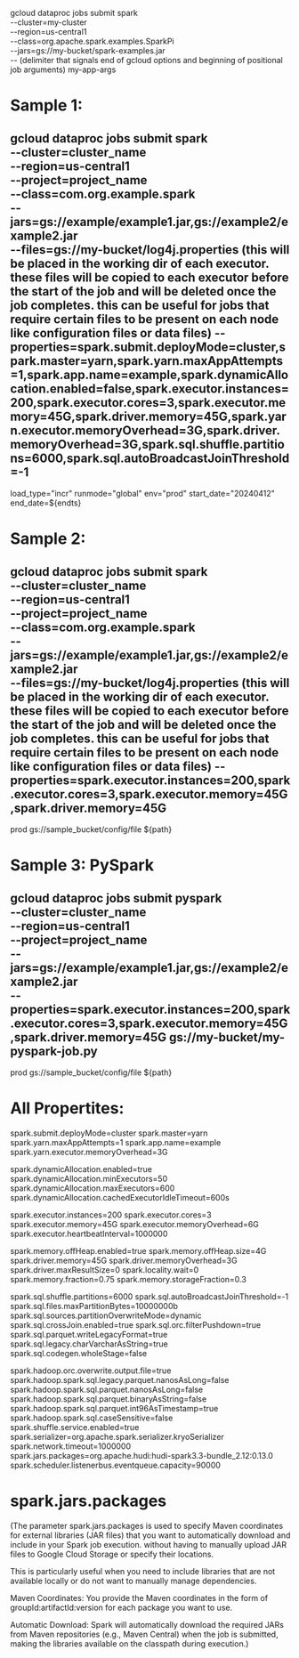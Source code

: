 gcloud dataproc jobs submit spark \
  --cluster=my-cluster \
  --region=us-central1 \
  --class=org.apache.spark.examples.SparkPi \
  --jars=gs://my-bucket/spark-examples.jar \
  --   (delimiter that signals end of gcloud options and beginning of positional job arguments)
  my-app-args

# Sample 1:

gcloud dataproc jobs submit spark \
--cluster=cluster_name \
--region=us-central1 \
--project=project_name \
--class=com.org.example.spark \
--jars=gs://example/example1.jar,gs://example2/example2.jar \
--files=gs://my-bucket/log4j.properties (this will be placed in the working dir of each executor. these files will be copied to each executor before the start of the job and will be deleted once the job completes. this can be useful for jobs that require certain files to be present on each node like configuration files or data files)
--properties=spark.submit.deployMode=cluster,spark.master=yarn,spark.yarn.maxAppAttempts=1,spark.app.name=example,spark.dynamicAllocation.enabled=false,spark.executor.instances=200,spark.executor.cores=3,spark.executor.memory=45G,spark.driver.memory=45G,spark.yarn.executor.memoryOverhead=3G,spark.driver.memoryOverhead=3G,spark.sql.shuffle.partitions=6000,spark.sql.autoBroadcastJoinThreshold=-1 
-- 
load_type="incr" runmode="global" env="prod" start_date="20240412" end_date=${endts}

# Sample 2:

gcloud dataproc jobs submit spark \
--cluster=cluster_name \
--region=us-central1 \
--project=project_name \
--class=com.org.example.spark \
--jars=gs://example/example1.jar,gs://example2/example2.jar \
--files=gs://my-bucket/log4j.properties (this will be placed in the working dir of each executor. these files will be copied to each executor before the start of the job and will be deleted once the job completes. this can be useful for jobs that require certain files to be present on each node like configuration files or data files)
--properties=spark.executor.instances=200,spark.executor.cores=3,spark.executor.memory=45G,spark.driver.memory=45G
-- 
prod gs://sample_bucket/config/file ${path}

# Sample 3: PySpark

gcloud dataproc jobs submit pyspark \
--cluster=cluster_name \
--region=us-central1 \
--project=project_name \
--jars=gs://example/example1.jar,gs://example2/example2.jar \
--properties=spark.executor.instances=200,spark.executor.cores=3,spark.executor.memory=45G,spark.driver.memory=45G
gs://my-bucket/my-pyspark-job.py
-- 
prod gs://sample_bucket/config/file ${path}

# All Propertites:

spark.submit.deployMode=cluster
spark.master=yarn
spark.yarn.maxAppAttempts=1
spark.app.name=example
spark.yarn.executor.memoryOverhead=3G

spark.dynamicAllocation.enabled=true
spark.dynamicAllocation.minExecutors=50
spark.dynamicAllocation.maxExecutors=600
spark.dynamicAllocation.cachedExecutorIdleTimeout=600s

spark.executor.instances=200
spark.executor.cores=3
spark.executor.memory=45G
spark.executor.memoryOverhead=6G
spark.executor.heartbeatInterval=1000000


spark.memory.offHeap.enabled=true
spark.memory.offHeap.size=4G
spark.driver.memory=45G
spark.driver.memoryOverhead=3G
spark.driver.maxResultSize=0
spark.locality.wait=0
spark.memory.fraction=0.75
spark.memory.storageFraction=0.3


spark.sql.shuffle.partitions=6000
spark.sql.autoBroadcastJoinThreshold=-1 
spark.sql.files.maxPartitionBytes=10000000b
spark.sql.sources.partitionOverwriteMode=dynamic
spark.sql.crossJoin.enabled=true
spark.sql.orc.filterPushdown=true
spark.sql.parquet.writeLegacyFormat=true
spark.sql.legacy.charVarcharAsString=true
spark.sql.codegen.wholeStage=false

spark.hadoop.orc.overwrite.output.file=true
spark.hadoop.spark.sql.legacy.parquet.nanosAsLong=false
spark.hadoop.spark.sql.parquet.nanosAsLong=false
spark.hadoop.spark.sql.parquet.binaryAsString=false
spark.hadoop.spark.sql.parquet.int96AsTimestamp=true
spark.hadoop.spark.sql.caseSensitive=false
spark.shuffle.service.enabled=true
spark.serializer=org.apache.spark.serializer.kryoSerializer
spark.network.timeout=1000000
spark.jars.packages=org.apache.hudi:hudi-spark3.3-bundle_2.12:0.13.0
spark.scheduler.listenerbus.eventqueue.capacity=90000

# spark.jars.packages

(The parameter spark.jars.packages is used to specify Maven coordinates for external libraries (JAR files) that you want to automatically download and include in your Spark job execution. without having to manually upload JAR files to Google Cloud Storage or specify their locations.

This is particularly useful when you need to include libraries that are not available locally or do not want to manually manage dependencies.

Maven Coordinates: You provide the Maven coordinates in the form of groupId:artifactId:version for each package you want to use.

Automatic Download: Spark will automatically download the required JARs from Maven repositories (e.g., Maven Central) when the job is submitted, making the libraries available on the classpath during execution.)






